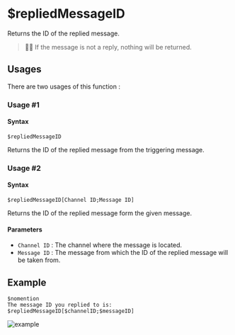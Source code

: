 # $repliedMessageID
Returns the ID of the replied message.

> 🧙‍♂️ If the message is not a reply, nothing will be returned.

## Usages
There are two usages of this function :

### Usage #1
#### Syntax
```
$repliedMessageID
```
Returns the ID of the replied message from the triggering message.

### Usage #2
#### Syntax
```
$repliedMessageID[Channel ID;Message ID]
```
Returns the ID of the replied message form the given message.

#### Parameters
- `Channel ID` : The channel where the message is located.
- `Message ID` : The message from which the ID of the replied message will be taken from.

## Example
```
$nomention
The message ID you replied to is: $repliedMessageID[$channelID;$messageID]
```
![example](https://user-images.githubusercontent.com/94063167/198900570-ad5b8a25-56ad-4e66-9c3e-6495406d7fda.png)
